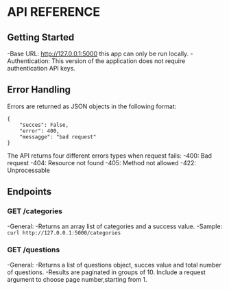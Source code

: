# API REFERENCE

## Getting Started

-Base URL: http://127.0.0.1:5000 this app can only be run locally.
-Authentication: This version of the application does not require authentication API keys.

## Error Handling

Errors are returned as JSON objects in the following format:

```
{
    "succes": False,
    "error": 400,
    "messagge": "bad request"
}
```

The API returns four different errors types when request fails:
    -400: Bad request
    -404: Resource not found
    -405: Method not allowed
    -422: Unprocessable

## Endpoints

### GET /categories
-General:
    -Returns an array list of categories and a success value.
    -Sample: ```curl http://127.0.0.1:5000/categories``` 

### GET /questions

-General:
    -Returns a list of questions object, succes value and total number of questions.
    -Results are paginated in groups of 10. Include a request argument to choose page number,starting from 1.
